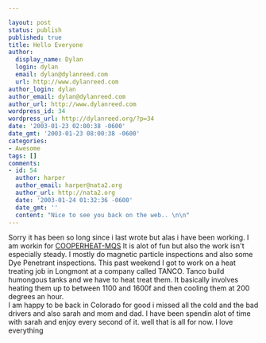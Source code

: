 ```yaml
---

layout: post
status: publish
published: true
title: Hello Everyone
author:
  display_name: Dylan
  login: dylan
  email: dylan@dylanreed.com
  url: http://www.dylanreed.com
author_login: dylan
author_email: dylan@dylanreed.com
author_url: http://www.dylanreed.com
wordpress_id: 34
wordpress_url: http://dylanreed.org/?p=34
date: '2003-01-23 02:00:38 -0600'
date_gmt: '2003-01-23 08:00:38 -0600'
categories:
- Awesome
tags: []
comments:
- id: 54
  author: harper
  author_email: harper@nata2.org
  author_url: http://nata2.org
  date: '2003-01-24 01:32:36 -0600'
  date_gmt: ''
  content: "Nice to see you back on the web.. \n\n"
---
```


Sorry it has been so long since i last wrote but alas i have been working. I am workin for [COOPERHEAT-MQS][1] It is alot of fun but also the work isn't especially steady. I mostly do magnetic particle inspections and also some Dye Penetrant inspections. This past weekend I got to work on a heat treating job in Longmont at a company called TANCO. Tanco build humongous tanks and we have to heat treat them. It basically involves heating them up to between 1100 and 1600f and then cooling them at 200 degrees an hour.  
I am happy to be back in Colorado for good i missed all the cold and the bad drivers and also sarah and mom and dad. I have been spendin alot of time with sarah and enjoy every second of it. well that is all for now. I love everything

   [1]: http://www.cooperheat-mqs.com

